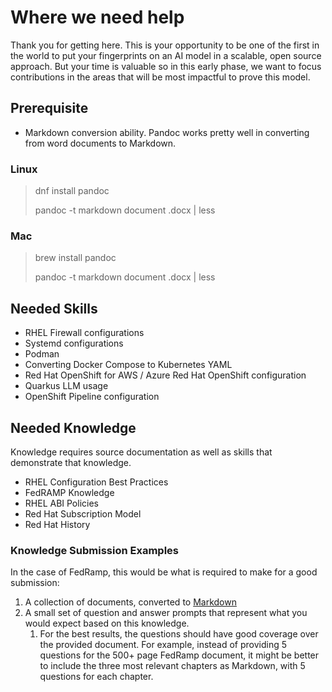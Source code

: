 # Where we need help

Thank you for getting here.  This is your opportunity to be one of the first in the world to put
your fingerprints on an AI model in a scalable, open source approach.  But your time is valuable
so in this early phase, we want to focus contributions in the areas that will be most impactful
to prove this model.

## Prerequisite

* Markdown conversion ability.  Pandoc works pretty well in converting from word documents to Markdown.

### Linux
> dnf install pandoc
> 
> pandoc -t markdown document .docx  | less

### Mac
> brew install pandoc
> 
> pandoc -t markdown document .docx  | less

## Needed Skills

* RHEL Firewall configurations
* Systemd configurations
* Podman
* Converting Docker Compose to Kubernetes YAML
* Red Hat OpenShift for AWS / Azure Red Hat OpenShift configuration
* Quarkus LLM usage
* OpenShift Pipeline configuration

## Needed Knowledge

Knowledge requires source documentation as well as skills that demonstrate that knowledge.

* RHEL Configuration Best Practices
* FedRAMP Knowledge
* RHEL ABI Policies
* Red Hat Subscription Model
* Red Hat History

### Knowledge Submission Examples

In the case of FedRamp, this would be what is required to make for a good submission:

1. A collection of documents, converted to [Markdown](https://www.markdownguide.org/basic-syntax/)
1. A small set of question and answer prompts that represent what you would expect based on this knowledge.
    1. For the best results, the questions should have good coverage over the provided document.  For example, instead of providing
     5 questions for the 500+ page FedRamp document, it might be better to include the three most relevant chapters as Markdown,
     with 5 questions for each chapter.
